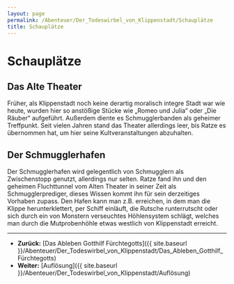 ```yaml
---
layout: page
permalink: /Abenteuer/Der_Todeswirbel_von_Klippenstadt/Schauplätze
title: Schauplätze
---
```


# Schauplätze

## Das Alte Theater

Früher, als Klippenstadt noch keine derartig moralisch integre Stadt war wie heute, wurden hier so anstößige Stücke wie &bdquo;Romeo und Julia&ldquo; oder &bdquo;Die Räuber&ldquo; aufgeführt. Außerdem diente es Schmugglerbanden als geheimer Treffpunkt. Seit vielen Jahren stand das Theater allerdings leer, bis Ratze es übernommen hat, um hier seine Kultveranstaltungen abzuhalten.

## Der Schmugglerhafen

Der Schmugglerhafen wird gelegentlich von Schmugglern als Zwischenstopp genutzt, allerdings nur selten. Ratze fand ihn und den geheimen Fluchttunnel vom Alten Theater in seiner Zeit als Schmugglerprediger, dieses Wissen kommt ihn für sein derzeitiges Vorhaben zupass. Den Hafen kann man z.B. erreichen, in dem man die Klippe herunterklettert, per Schiff einläuft, die Rutsche runterrutscht oder sich durch ein von Monstern verseuchtes Höhlensystem schlägt, welches man durch die Mutprobenhöhle etwas westlich von Klippenstadt erreicht.

***

- **Zurück:** [Das Ableben Gotthilf Fürchtegotts]({{ site.baseurl }}/Abenteuer/Der_Todeswirbel_von_Klippenstadt/Das_Ableben_Gotthilf_Fürchtegotts)
- **Weiter:** [Auflösung]({{ site.baseurl }}/Abenteuer/Der_Todeswirbel_von_Klippenstadt/Auflösung)
